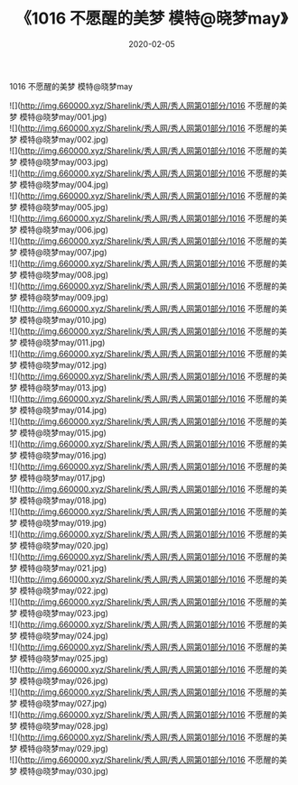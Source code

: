 ﻿---
layout: post
title:  《1016 不愿醒的美梦 模特@晓梦may》
date:   2020-02-05
img: http://img.660000.xyz/Sharelink/秀人网/秀人网第01部分/1016 不愿醒的美梦 模特@晓梦may/000.jpg
categories: [美女, 清纯, 唯美]
---

1016 不愿醒的美梦 模特@晓梦may

  ![](http://img.660000.xyz/Sharelink/秀人网/秀人网第01部分/1016 不愿醒的美梦 模特@晓梦may/001.jpg) <br> ![](http://img.660000.xyz/Sharelink/秀人网/秀人网第01部分/1016 不愿醒的美梦 模特@晓梦may/002.jpg) <br> ![](http://img.660000.xyz/Sharelink/秀人网/秀人网第01部分/1016 不愿醒的美梦 模特@晓梦may/003.jpg) <br> ![](http://img.660000.xyz/Sharelink/秀人网/秀人网第01部分/1016 不愿醒的美梦 模特@晓梦may/004.jpg) <br> ![](http://img.660000.xyz/Sharelink/秀人网/秀人网第01部分/1016 不愿醒的美梦 模特@晓梦may/005.jpg) <br> ![](http://img.660000.xyz/Sharelink/秀人网/秀人网第01部分/1016 不愿醒的美梦 模特@晓梦may/006.jpg) <br> ![](http://img.660000.xyz/Sharelink/秀人网/秀人网第01部分/1016 不愿醒的美梦 模特@晓梦may/007.jpg) <br> ![](http://img.660000.xyz/Sharelink/秀人网/秀人网第01部分/1016 不愿醒的美梦 模特@晓梦may/008.jpg) <br> ![](http://img.660000.xyz/Sharelink/秀人网/秀人网第01部分/1016 不愿醒的美梦 模特@晓梦may/009.jpg) <br> ![](http://img.660000.xyz/Sharelink/秀人网/秀人网第01部分/1016 不愿醒的美梦 模特@晓梦may/010.jpg) <br> ![](http://img.660000.xyz/Sharelink/秀人网/秀人网第01部分/1016 不愿醒的美梦 模特@晓梦may/011.jpg) <br> ![](http://img.660000.xyz/Sharelink/秀人网/秀人网第01部分/1016 不愿醒的美梦 模特@晓梦may/012.jpg) <br> ![](http://img.660000.xyz/Sharelink/秀人网/秀人网第01部分/1016 不愿醒的美梦 模特@晓梦may/013.jpg) <br> ![](http://img.660000.xyz/Sharelink/秀人网/秀人网第01部分/1016 不愿醒的美梦 模特@晓梦may/014.jpg) <br> ![](http://img.660000.xyz/Sharelink/秀人网/秀人网第01部分/1016 不愿醒的美梦 模特@晓梦may/015.jpg) <br> ![](http://img.660000.xyz/Sharelink/秀人网/秀人网第01部分/1016 不愿醒的美梦 模特@晓梦may/016.jpg) <br> ![](http://img.660000.xyz/Sharelink/秀人网/秀人网第01部分/1016 不愿醒的美梦 模特@晓梦may/017.jpg) <br> ![](http://img.660000.xyz/Sharelink/秀人网/秀人网第01部分/1016 不愿醒的美梦 模特@晓梦may/018.jpg) <br> ![](http://img.660000.xyz/Sharelink/秀人网/秀人网第01部分/1016 不愿醒的美梦 模特@晓梦may/019.jpg) <br> ![](http://img.660000.xyz/Sharelink/秀人网/秀人网第01部分/1016 不愿醒的美梦 模特@晓梦may/020.jpg) <br> ![](http://img.660000.xyz/Sharelink/秀人网/秀人网第01部分/1016 不愿醒的美梦 模特@晓梦may/021.jpg) <br> ![](http://img.660000.xyz/Sharelink/秀人网/秀人网第01部分/1016 不愿醒的美梦 模特@晓梦may/022.jpg) <br> ![](http://img.660000.xyz/Sharelink/秀人网/秀人网第01部分/1016 不愿醒的美梦 模特@晓梦may/023.jpg) <br> ![](http://img.660000.xyz/Sharelink/秀人网/秀人网第01部分/1016 不愿醒的美梦 模特@晓梦may/024.jpg) <br> ![](http://img.660000.xyz/Sharelink/秀人网/秀人网第01部分/1016 不愿醒的美梦 模特@晓梦may/025.jpg) <br> ![](http://img.660000.xyz/Sharelink/秀人网/秀人网第01部分/1016 不愿醒的美梦 模特@晓梦may/026.jpg) <br> ![](http://img.660000.xyz/Sharelink/秀人网/秀人网第01部分/1016 不愿醒的美梦 模特@晓梦may/027.jpg) <br> ![](http://img.660000.xyz/Sharelink/秀人网/秀人网第01部分/1016 不愿醒的美梦 模特@晓梦may/028.jpg) <br> ![](http://img.660000.xyz/Sharelink/秀人网/秀人网第01部分/1016 不愿醒的美梦 模特@晓梦may/029.jpg) <br> ![](http://img.660000.xyz/Sharelink/秀人网/秀人网第01部分/1016 不愿醒的美梦 模特@晓梦may/030.jpg) <br>